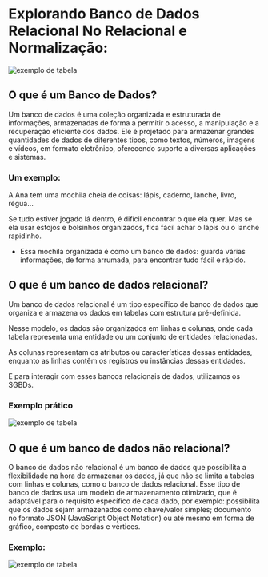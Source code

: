 # Explorando Banco de Dados Relacional No Relacional e Normalização:
![exemplo de tabela](https://media0.giphy.com/media/v1.Y2lkPTc5MGI3NjExNXRtMnQ1ZjN3aTlmOTI2eGJsZWtrY25wZDZ1NWt2b3VjdDUxYnUxeSZlcD12MV9pbnRlcm5hbF9naWZfYnlfaWQmY3Q9cw/TZco470UACpNK/giphy.gif)


## O que é um Banco de Dados?
Um banco de dados é uma coleção organizada e estruturada de informações, armazenadas de forma a permitir o acesso, a manipulação e a recuperação eficiente dos dados.
Ele é projetado para armazenar grandes quantidades de dados de diferentes tipos, como textos, números, imagens e vídeos, em formato eletrônico, oferecendo suporte a diversas aplicações e sistemas.
### Um exemplo:
A Ana tem uma mochila cheia de coisas: lápis, caderno, lanche, livro, régua…

Se tudo estiver jogado lá dentro, é difícil encontrar o que ela quer.
Mas se ela usar estojos e bolsinhos organizados, fica fácil achar o lápis ou o lanche rapidinho.

- Essa mochila organizada é como um banco de dados:
guarda várias informações, de forma arrumada, para encontrar tudo fácil e rápido.

## O que é um banco de dados relacional?
Um banco de dados relacional é um tipo específico de banco de dados que organiza e armazena os dados em tabelas com estrutura pré-definida.

Nesse modelo, os dados são organizados em linhas e colunas, onde cada tabela representa uma entidade ou um conjunto de entidades relacionadas.

As colunas representam os atributos ou características dessas entidades, enquanto as linhas contêm os registros ou instâncias dessas entidades.

E para interagir com esses bancos relacionais de dados, utilizamos os SGBDs.
### Exemplo prático
![exemplo de tabela](https://s3.static.brasilescola.uol.com.br/monografias/2020/09/figura1.jpg)

## O que é um banco de dados não relacional?
O banco de dados não relacional é um banco de dados que possibilita a flexibilidade na hora de armazenar os dados, já que não se limita a tabelas com linhas e colunas, como o banco de dados relacional. Esse tipo de banco de dados usa um modelo de armazenamento otimizado, que é adaptável para o requisito específico de cada dado, por exemplo: possibilita que os dados sejam armazenados como chave/valor simples; documento no formato JSON (JavaScript Object Notation) ou até mesmo em forma de gráfico, composto de bordas e vértices.
### Exemplo:
![exemplo de tabela](https://s3.static.brasilescola.uol.com.br/monografias/2020/09/figura1.jpg)

